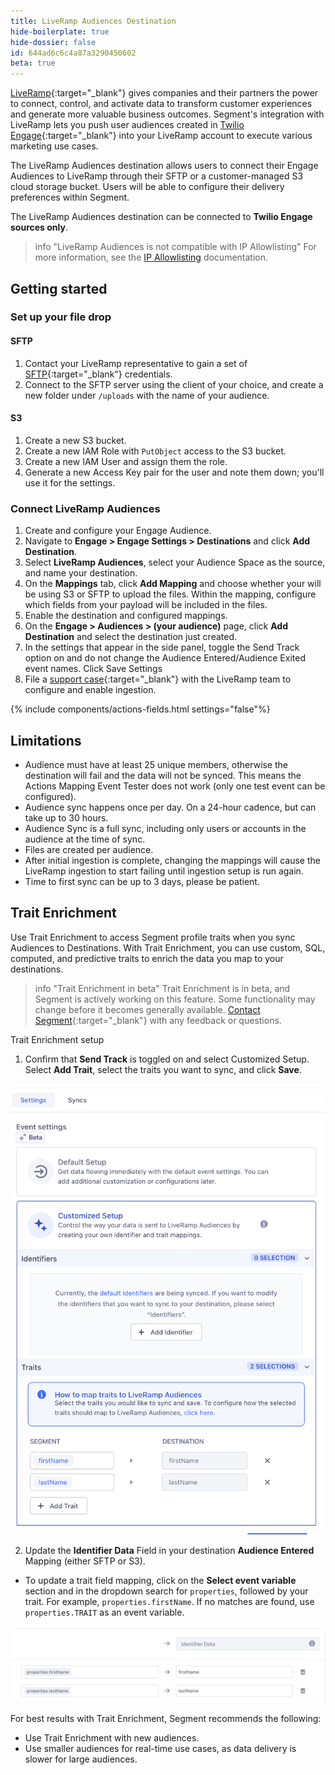 ```yaml
---
title: LiveRamp Audiences Destination
hide-boilerplate: true
hide-dossier: false
id: 644ad6c6c4a87a3290450602
beta: true
---
```


[LiveRamp](https://liveramp.com/){:target="_blank"} gives companies and their partners the power to connect, control, and activate data to transform customer experiences and generate more valuable business outcomes. Segment's integration with LiveRamp lets you push user audiences created in [Twilio Engage](https://www.twilio.com/en-us/engage){:target="_blank"} into your LiveRamp account to execute various marketing use cases.

The LiveRamp Audiences destination allows users to connect their Engage Audiences to LiveRamp through their SFTP or a customer-managed S3 cloud storage bucket. Users will be able to configure their delivery preferences within Segment.

The LiveRamp Audiences destination can be connected to **Twilio Engage sources only**. 

> info "LiveRamp Audiences is not compatible with IP Allowlisting"
> For more information, see the [IP Allowlisting](/docs/connections/destinations/#ip-allowlisting) documentation. 

## Getting started

### Set up your file drop

#### SFTP

1. Contact your LiveRamp representative to gain a set of [SFTP](https://docs.liveramp.com/connect/en/upload-a-file-via-liveramp-s-sftp.html){:target="_blank"} credentials.
2. Connect to the SFTP server using the client of your choice, and create a new folder under `/uploads` with the name of your audience.

#### S3

1. Create a new S3 bucket.
2. Create a new IAM Role with `PutObject` access to the S3 bucket.
3. Create a new IAM User and assign them the role.
4. Generate a new Access Key pair for the user and note them down; you'll use it for the settings.

### Connect LiveRamp Audiences

1. Create and configure your Engage Audience.
2. Navigate to **Engage > Engage Settings > Destinations** and click **Add Destination**.
3. Select **LiveRamp Audiences**, select your Audience Space as the source, and name your destination.
4. On the **Mappings** tab, click **Add Mapping** and choose whether your will be using S3 or SFTP to upload the files. Within the mapping, configure which fields from your payload will be included in the files.
5. Enable the destination and configured mappings.
6. On the **Engage > Audiences > (your audience)** page, click **Add Destination** and select the destination just created.
7. In the settings that appear in the side panel, toggle the Send Track option on and do not change the Audience Entered/Audience Exited event names. Click Save Settings
8. File a [support case](https://docs.liveramp.com/connect/en/considerations-when-uploading-the-first-file-to-an-audience.html#creating-a-support-case){:target="_blank"} with the LiveRamp team to configure and enable ingestion.

{% include components/actions-fields.html settings="false"%}

## Limitations 

* Audience must have at least 25 unique members, otherwise the destination will fail and the data will not be synced. This means the Actions Mapping Event Tester does not work (only one test event can be configured).
* Audience sync happens once per day. On a 24-hour cadence, but can take up to 30 hours.
* Audience Sync is a full sync, including only users or accounts in the audience at the time of sync.
* Files are created per audience.
* After initial ingestion is complete, changing the mappings will cause the LiveRamp ingestion to start failing until ingestion setup is run again.
* Time to first sync can be up to 3 days, please be patient.

## Trait Enrichment 

Use Trait Enrichment to access Segment profile traits when you sync Audiences to Destinations. With Trait Enrichment, you can use custom, SQL, computed, and predictive traits to enrich the data you map to your destinations.

> info "Trait Enrichment in beta"
> Trait Enrichment is in beta, and Segment is actively working on this feature. Some functionality may change before it becomes generally available. [Contact Segment](https://segment.com/help/contact/){:target="_blank"} with any feedback or questions.

Trait Enrichment setup 

1. Confirm that **Send Track** is toggled on and select Customized Setup. Select **Add Trait**, select the traits you want to sync, and click **Save**. 

![Alt text](traitEnrichment-EngageSettings.png)

2. Update the **Identifier Data** Field in your destination **Audience Entered** Mapping (either SFTP or S3). 
- To update a trait field mapping, click on the **Select event variable** section and in the dropdown search for `properties`, followed by your trait. For example, `properties.firstName`. If no matches are found, use `properties.TRAIT` as an event variable. 

![Alt text](traitEnrichment-Mappings.png)

For best results with Trait Enrichment, Segment recommends the following:

- Use Trait Enrichment with new audiences.
- Use smaller audiences for real-time use cases, as data delivery is slower for large audiences. 
